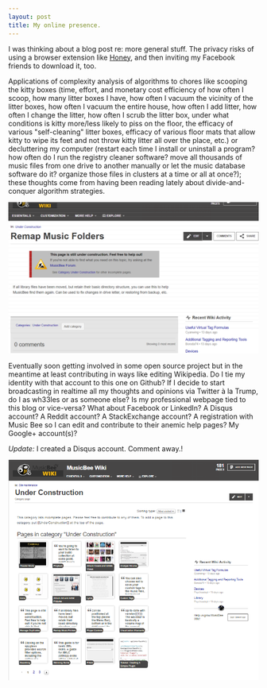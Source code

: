 ```yaml
---
layout: post
title: My online presence.    
---
```

I was thinking about a blog post re: more general stuff.  The privacy risks of using a browser extension like [Honey](http://lifehacker.com/5978700/honey-automatically-searches-for-and-applies-coupon-codes-when-you-shop-online), and then inviting my Facebook friends to download it, too.  

Applications of complexity analysis of algorithms to chores like scooping the kitty boxes (time, effort, and monetary cost efficiency of how often I scoop, how many litter boxes I have, how often I vacuum the vicinity of the litter boxes, how often I vacuum the entire house, how often I add litter, how often I change the litter, how often I scrub the litter box, under what conditions is kitty more/less likely to piss on the floor, the efficacy of various "self-cleaning" litter boxes, efficacy of various floor mats that allow kitty to wipe its feet and not throw kitty litter all over the place, etc.) or decluttering my computer (restart each time I install or uninstall a program?  how often do I run the registry cleaner software?  move all thousands of music files from one drive to another manually or let the music database software do it?  organize those files in clusters at a time or all at once?); these thoughts come from having been reading lately about divide-and-conquer algorithm strategies.  

<!--<img src="https://wh33les.github.io/images/notHelpful.png" title="not helpful" class="wrap align-right" height="40%" width="40%">-->
![Not helpful](./images/notHelpful.png)

Eventually soon getting involved in some open source project but in the meantime at least contributing in ways like editing Wikipedia.  Do I tie my identity with that account to this one on Github?  If I decide to start broadcasting in realtime all my thoughts and opinions via Twitter à la Trump, do I as wh33les or as someone else?  Is my professional webpage tied to this blog or vice-versa?  What about Facebook or LinkedIn?  A Disqus account?  A Reddit account?  A StackExchange account?  A registration with Music Bee so I can edit and contribute to their anemic help pages?  My Google+ account(s)?  

_Update:_ I created a Disqus account.  Comment away.!
   
<!--<img src="https://wh33les.github.io/images/musicBeeWikinemia.png" title="Can I contribute something valuable?" height="60%" width="60%">-->
![Can I contribute something valuable?](./images/musicBeeWikinemia.png)

